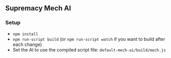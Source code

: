 Supremacy Mech AI
------------------

### Setup

- `npm install`
- `npm run-script build` (or `npm run-script watch` if you want to build after each change)
- Set the AI to use the compiled script file: `default-mech-ai/build/mech.js`
